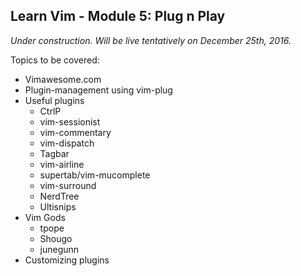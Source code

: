 ## Learn Vim - Module 5: Plug n Play

_Under construction. Will be live tentatively on December 25th, 2016._

Topics to be covered:

* Vimawesome.com
* Plugin-management using vim-plug
* Useful plugins
	- CtrlP
	- vim-sessionist
	- vim-commentary
	- vim-dispatch
	- Tagbar
	- vim-airline
	- supertab/vim-mucomplete
	- vim-surround
	- NerdTree
	- Ultisnips
* Vim Gods
	- tpope
	- Shougo
	- junegunn
* Customizing plugins

